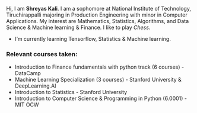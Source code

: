 Hi, I am **Shreyas Kali**. I am a sophomore at National Institute of Technology, Tiruchirappalli majoring in Production Engineering with minor in Computer Applications. My interest are Mathematics, Statistics, Algorithms, and Data Science & Machine learning & Finance. I like to play *Chess*.

- I’m currently learning Tensorflow, Statistics & Machine learning.

### Relevant courses taken:
- Introduction to Finance fundamentals with python track (6 courses) - DataCamp
- Machine Learning Specialization (3 courses) - Stanford University & DeepLearning.AI
- Introduction to Statistics - Stanford University
- Introduction to Computer Science & Programming in Python (6.0001) - MIT OCW

<!--
**Shreyaskali/shreyaskali** is a ✨ _special_ ✨ repository because its `README.md` (this file) appears on your GitHub profile.

Here are some ideas to get you started:

- 🔭 I’m currently working on ...
- 🌱 I’m currently learning ...
- 👯 I’m looking to collaborate on ...
- 🤔 I’m looking for help with ...
- 💬 Ask me about ...
- 📫 How to reach me: ...
- 😄 Pronouns: ...
- ⚡ Fun fact: ...
-->

